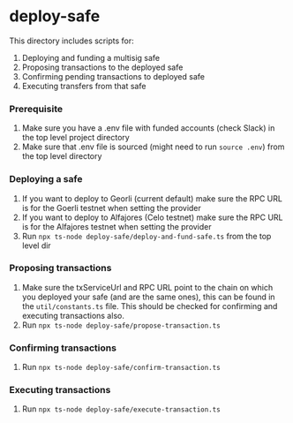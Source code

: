 # deploy-safe

This directory includes scripts for:
1. Deploying and funding a multisig safe
2. Proposing transactions to the deployed safe
3. Confirming pending transactions to deployed safe
4. Executing transfers from that safe

### Prerequisite

1. Make sure you have a .env file with funded accounts (check Slack) in the top level project directory 
2. Make sure that .env file is sourced (might need to run `source .env`) from the top level directory

### Deploying a safe

1. If you want to deploy to Georli (current default) make sure the RPC URL is for the Goerli testnet when setting the provider
2. If you want to deploy to Alfajores (Celo testnet) make sure the RPC URL is for the Alfajores testnet when setting the provider
3. Run `npx ts-node deploy-safe/deploy-and-fund-safe.ts` from the top level dir

### Proposing transactions

1. Make sure the txServiceUrl and RPC URL point to the chain on which you deployed your safe (and are the same ones), this can be found in the `util/constants.ts` file. This should be checked for confirming and executing transactions also.
2. Run `npx ts-node deploy-safe/propose-transaction.ts`

### Confirming transactions
1. Run `npx ts-node deploy-safe/confirm-transaction.ts`

### Executing transactions
1. Run `npx ts-node deploy-safe/execute-transaction.ts`
